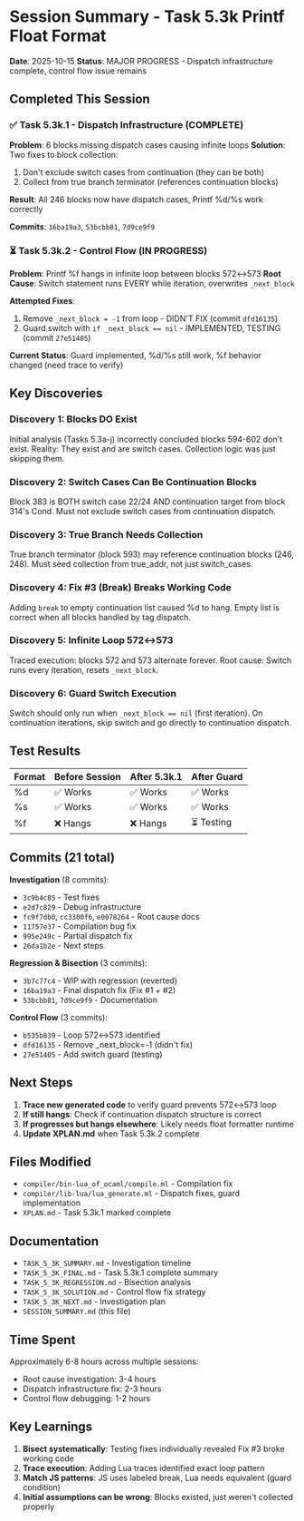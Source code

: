 # Session Summary - Task 5.3k Printf Float Format
**Date**: 2025-10-15
**Status**: MAJOR PROGRESS - Dispatch infrastructure complete, control flow issue remains

## Completed This Session

### ✅ Task 5.3k.1 - Dispatch Infrastructure (COMPLETE)
**Problem**: 6 blocks missing dispatch cases causing infinite loops
**Solution**: Two fixes to block collection:
1. Don't exclude switch cases from continuation (they can be both)
2. Collect from true branch terminator (references continuation blocks)

**Result**: All 246 blocks now have dispatch cases, Printf %d/%s work correctly

**Commits**: `16ba19a3`, `53bcbb81`, `7d9ce9f9`

### ⏳ Task 5.3k.2 - Control Flow (IN PROGRESS)
**Problem**: Printf %f hangs in infinite loop between blocks 572↔573
**Root Cause**: Switch statement runs EVERY while iteration, overwrites `_next_block`

**Attempted Fixes**:
1. Remove `_next_block = -1` from loop - DIDN'T FIX (commit `dfd16135`)
2. Guard switch with `if _next_block == nil` - IMPLEMENTED, TESTING (commit `27e51405`)

**Current Status**: Guard implemented, %d/%s still work, %f behavior changed (need trace to verify)

## Key Discoveries

### Discovery 1: Blocks DO Exist
Initial analysis (Tasks 5.3a-j) incorrectly concluded blocks 594-602 don't exist.
Reality: They exist and are switch cases. Collection logic was just skipping them.

### Discovery 2: Switch Cases Can Be Continuation Blocks
Block 383 is BOTH switch case 22/24 AND continuation target from block 314's Cond.
Must not exclude switch cases from continuation dispatch.

### Discovery 3: True Branch Needs Collection
True branch terminator (block 593) may reference continuation blocks (246, 248).
Must seed collection from true_addr, not just switch_cases.

### Discovery 4: Fix #3 (Break) Breaks Working Code
Adding `break` to empty continuation list caused %d to hang.
Empty list is correct when all blocks handled by tag dispatch.

### Discovery 5: Infinite Loop 572↔573
Traced execution: blocks 572 and 573 alternate forever.
Root cause: Switch runs every iteration, resets `_next_block`.

### Discovery 6: Guard Switch Execution
Switch should only run when `_next_block == nil` (first iteration).
On continuation iterations, skip switch and go directly to continuation dispatch.

## Test Results

| Format | Before Session | After 5.3k.1 | After Guard |
|--------|---------------|--------------|-------------|
| %d     | ✅ Works      | ✅ Works     | ✅ Works    |
| %s     | ✅ Works      | ✅ Works     | ✅ Works    |
| %f     | ❌ Hangs      | ❌ Hangs     | ⏳ Testing  |

## Commits (21 total)

**Investigation** (8 commits):
- `3c9b4c85` - Test fixes
- `e2d7c829` - Debug infrastructure
- `fc9f7db0`, `cc3300f6`, `e0078264` - Root cause docs
- `11757e37` - Compilation bug fix
- `995e249c` - Partial dispatch fix
- `26da1b2e` - Next steps

**Regression & Bisection** (3 commits):
- `3b7c77c4` - WIP with regression (reverted)
- `16ba19a3` - Final dispatch fix (Fix #1 + #2)
- `53bcbb81`, `7d9ce9f9` - Documentation

**Control Flow** (3 commits):
- `b535b839` - Loop 572↔573 identified
- `dfd16135` - Remove _next_block=-1 (didn't fix)
- `27e51405` - Add switch guard (testing)

## Next Steps

1. **Trace new generated code** to verify guard prevents 572↔573 loop
2. **If still hangs**: Check if continuation dispatch structure is correct
3. **If progresses but hangs elsewhere**: Likely needs float formatter runtime
4. **Update XPLAN.md** when Task 5.3k.2 complete

## Files Modified

- `compiler/bin-lua_of_ocaml/compile.ml` - Compilation fix
- `compiler/lib-lua/lua_generate.ml` - Dispatch fixes, guard implementation
- `XPLAN.md` - Task 5.3k.1 marked complete

## Documentation

- `TASK_5_3K_SUMMARY.md` - Investigation timeline
- `TASK_5_3K_FINAL.md` - Task 5.3k.1 complete summary
- `TASK_5_3K_REGRESSION.md` - Bisection analysis
- `TASK_5_3K_SOLUTION.md` - Control flow fix strategy
- `TASK_5_3K_NEXT.md` - Investigation plan
- `SESSION_SUMMARY.md` (this file)

## Time Spent

Approximately 6-8 hours across multiple sessions:
- Root cause investigation: 3-4 hours
- Dispatch infrastructure fix: 2-3 hours
- Control flow debugging: 1-2 hours

## Key Learnings

1. **Bisect systematically**: Testing fixes individually revealed Fix #3 broke working code
2. **Trace execution**: Adding Lua traces identified exact loop pattern
3. **Match JS patterns**: JS uses labeled break, Lua needs equivalent (guard condition)
4. **Initial assumptions can be wrong**: Blocks existed, just weren't collected properly
